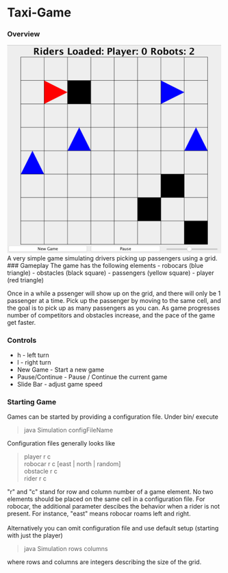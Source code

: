 # Taxi-Game
### Overview
<img src="sample.png" width="500">
A very simple game simulating drivers picking up passengers using a grid.
### Gameplay
The game has the following elements
- robocars (blue triangle)
- obstacles (black square)
- passengers (yellow square)
- player (red triangle)<br>

Once in a while a pssenger will show up on the grid, and there will only be 1 passenger at a time. Pick up the passenger by moving to the same cell, and the goal is to pick up as many passengers as you can. As game progresses number of competitors and obstacles increase, and the pace of the game get faster.
### Controls
- h - left turn
- l - right turn
- New Game - Start a new game
- Pause/Continue - Pause / Continue the current game
- Slide Bar - adjust game speed
### Starting Game
Games can be started by providing a configuration file. Under bin/ execute 
> java Simulation configFileName

Configuration files generally looks like
> player r c<br>
> robocar r c [east | north | random]<br>
> obstacle r c<br>
> rider r c<br>

"r" and "c" stand for row and column number of a game element. No two elements should be placed on the same cell in a configuration file. For robocar, the additional parameter descibes the behavior when a rider is not present. For instance, "east" means robocar roams left and right.<br>
<br>
Alternatively you can omit configuration file and use default setup (starting with just the player)
> java Simulation rows columns

where rows and columns are integers describing the size of the grid.
